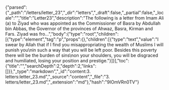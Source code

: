 {"parsed":{"_path":"/letters/letter_23","_dir":"letters","_draft":false,"_partial":false,"_locale":"","title":"Letter23","description":"The following is a letter from Imam Ali (a) to Ziyad who was appointed as the Commissioner of Basra by Abdullah bin Abbas, the Governor of the provinces of Ahwaz, Basra, Kirman and Fars. Ziyad was fro...","body":{"type":"root","children":[{"type":"element","tag":"p","props":{},"children":[{"type":"text","value":"I swear by Allah that if I find you misappropriating the wealth of Muslims I will punish you\nin such a way that you will be left poor. Besides this poverty there will be the burden of sins\non your shoulders, you will be disgraced and humiliated, losing your position and prestige."}]}],"toc":{"title":"","searchDepth":2,"depth":2,"links":[]}},"_type":"markdown","_id":"content:3. letters:letter_23.md","_source":"content","_file":"3. letters/letter_23.md","_extension":"md"},"hash":"9IOmVRn0TV"}